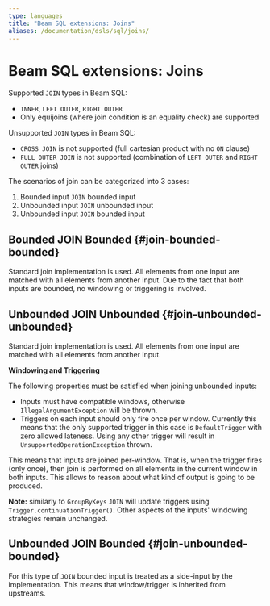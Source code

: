 ```yaml
---
type: languages
title: "Beam SQL extensions: Joins"
aliases: /documentation/dsls/sql/joins/
---
```

<!--
Licensed under the Apache License, Version 2.0 (the "License");
you may not use this file except in compliance with the License.
You may obtain a copy of the License at

http://www.apache.org/licenses/LICENSE-2.0

Unless required by applicable law or agreed to in writing, software
distributed under the License is distributed on an "AS IS" BASIS,
WITHOUT WARRANTIES OR CONDITIONS OF ANY KIND, either express or implied.
See the License for the specific language governing permissions and
limitations under the License.
-->

# Beam SQL extensions: Joins

Supported `JOIN` types in Beam SQL:
* `INNER`, `LEFT OUTER`, `RIGHT OUTER`
* Only equijoins (where join condition is an equality check) are supported

Unsupported `JOIN` types in Beam SQL:
* `CROSS JOIN` is not supported (full cartesian product with no `ON` clause)
* `FULL OUTER JOIN` is not supported (combination of `LEFT OUTER` and `RIGHT OUTER` joins)

The scenarios of join can be categorized into 3 cases:

1. Bounded input `JOIN` bounded input
2. Unbounded input `JOIN` unbounded input
3. Unbounded input `JOIN` bounded input

## Bounded JOIN Bounded {#join-bounded-bounded}

Standard join implementation is used. All elements from one input are matched
with all elements from another input. Due to the fact that both inputs are
bounded, no windowing or triggering is involved.

## Unbounded JOIN Unbounded {#join-unbounded-unbounded}

Standard join implementation is used. All elements from one input are matched
with all elements from another input.

**Windowing and Triggering**

The following properties must be satisfied when joining unbounded inputs:

 - Inputs must have compatible windows, otherwise `IllegalArgumentException`
   will be thrown.
 - Triggers on each input should only fire once per window. Currently this
   means that the only supported trigger in this case is `DefaultTrigger` with
   zero allowed lateness. Using any other trigger will result in
   `UnsupportedOperationException` thrown.

This means that inputs are joined per-window. That is, when the trigger fires
(only once), then join is performed on all elements in the current window in
both inputs. This allows to reason about what kind of output is going to be
produced.

**Note:** similarly to `GroupByKeys` `JOIN` will update triggers using
`Trigger.continuationTrigger()`. Other aspects of the inputs' windowing
strategies remain unchanged.

## Unbounded JOIN Bounded {#join-unbounded-bounded}

For this type of `JOIN` bounded input is treated as a side-input by the
implementation. This means that window/trigger is inherited from upstreams.
